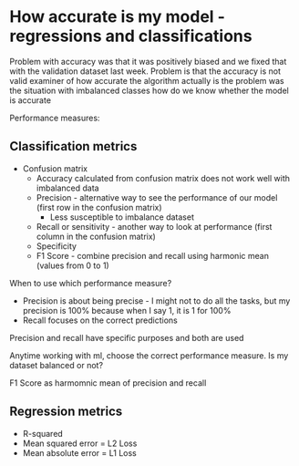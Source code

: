 # How accurate is my model - regressions and classifications

Problem with accuracy was that it was positively biased and we fixed that with the validation dataset last week.
Problem is that the accuracy is not valid examiner of how accurate the algorithm actually is
    the problem was the situation with imbalanced classes
    how do we know whether the model is accurate

Performance measures:   

## Classification metrics
- Confusion matrix
  - Accuracy calculated from confusion matrix does not work well with imbalanced data
  - Precision - alternative way to see the performance of our model (first row in the confusion matrix)
    - Less susceptible to imbalance dataset
  - Recall or sensitivity - another way to look at performance (first column in the confusion matrix)
  - Specificity
  - F1 Score - combine precision and recall using harmonic mean (values from 0 to 1)

When to use which performance measure?
- Precision is about being precise - I might not to do all the tasks, but my precision is 100% because when I say 1, it is 1 for 100%
- Recall focuses on the correct predictions

Precision and recall have specific purposes and both are used 

Anytime working with ml, choose the correct performance measure. Is my dataset balanced or not?

F1 Score as harmomnic mean of precision and recall

## Regression metrics
- R-squared
- Mean squared error = L2 Loss
- Mean absolute error = L1 Loss